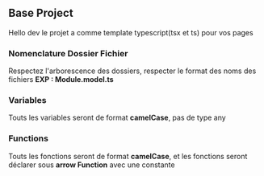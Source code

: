 ## Base Project
Hello dev le projet a comme template typescript(tsx et ts) pour vos pages
### Nomenclature Dossier Fichier
Respectez l'arborescence des dossiers, respecter le format des noms des fichiers **EXP : Module.model.ts** 
### Variables 
Touts les variables seront de format **camelCase**, pas de type any
### Functions
Touts les fonctions seront de format **camelCase**, et les fonctions seront déclarer sous **arrow Function** avec une constante
